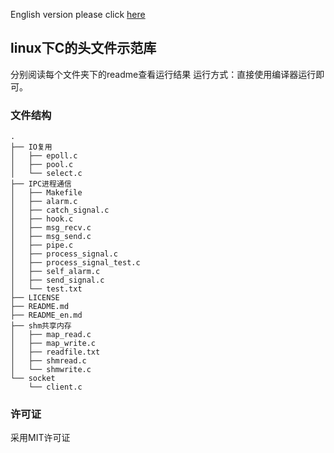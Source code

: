 English version please click [here](README_en.md)

## linux下C的头文件示范库
分别阅读每个文件夹下的readme查看运行结果
运行方式：直接使用编译器运行即可。

### 文件结构

```shell
.
├── IO复用
│   ├── epoll.c
│   ├── pool.c
│   └── select.c
├── IPC进程通信
│   ├── Makefile
│   ├── alarm.c
│   ├── catch_signal.c
│   ├── hook.c
│   ├── msg_recv.c
│   ├── msg_send.c
│   ├── pipe.c
│   ├── process_signal.c
│   ├── process_signal_test.c
│   ├── self_alarm.c
│   ├── send_signal.c
│   └── test.txt
├── LICENSE
├── README.md
├── README_en.md
├── shm共享内存
│   ├── map_read.c
│   ├── map_write.c
│   ├── readfile.txt
│   ├── shmread.c
│   └── shmwrite.c
└── socket
    └── client.c
```

### 许可证

采用MIT许可证